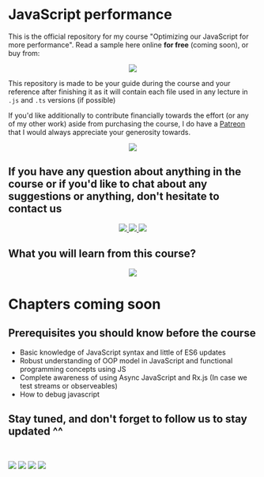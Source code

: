 # JavaScript performance

<!-- <a href="#">
<img  src="oop-js.png" align="right" width="25%" hspace="20" vspace="20"/>
</a> -->

This is the official repository for my course "Optimizing our JavaScript for more performance". Read a sample here online **for free** (coming soon), or buy from:

<p align="center">
<a href="https://m.me/SecTheaterEG">
  <img src="https://img.shields.io/badge/VF%20Cash-E60000?style=for-the-badge&logo=Vodafone" />
</a>
</p>

This repository is made to be your guide during the course and your reference after finishing it as it will contain each file used in any lecture in `.js` and `.ts` versions (if possible)

If you'd like additionally to contribute financially towards the effort (or any of my other work) aside from purchasing the course, I do have a [Patreon](https://www.patreon.com/sectheater) that I would always appreciate your generosity towards.

<p align="center">
  <a href="https://www.patreon.com/sectheater?fan_landing=true">
    <img src="https://img.shields.io/badge/-Become%20a%20Patron-FF424D?style=for-the-badge&logo=Patreon&logoColor=white" />
  </a>
</p>

## If you have any question about anything in the course or if you'd like to chat about any suggestions or anything, don't hesitate to contact us

<p align="center">
  <a href ="https://www.facebook.com/groups/SecTheater">
  <img src="https://img.shields.io/badge/-Facebook-1877F2?style=for-the-badge&logo=Facebook&logoColor=white" />
  </a>

  <a href="https://t.me/sectheater_discussion">
    <img src="https://img.shields.io/badge/-Telegram-26A5E4?style=for-the-badge&logo=Telegram&logoColor=white"/>
  </a>
  <a href="https://discord.com/invite/4VqCstahAR">
    <img src="https://img.shields.io/badge/-Discord-7289DA?style=for-the-badge&logo=Discord&logoColor=white"/>
  </a>
 </a>
</p>

## What you will learn from this course?

<p align="center">
<a href="#">
  <img src="https://img.shields.io/badge/-Coming%20soon-E4637C?style=for-the-badge&logo=Slides&logoColor=white" />
</a>
</p>

# Chapters coming soon

## Prerequisites you should know before the course

- Basic knowledge of JavaScript syntax and little of ES6 updates
- Robust understanding of OOP model in JavaScript and functional programming concepts using JS
- Complete awareness of using Async JavaScript and Rx.js (In case we test streams or observeables)
- How to debug javascript

## Stay tuned, and don't forget to follow us to stay updated ^^

<br>

[<img src="https://img.shields.io/badge/-Facebook-1877F2?style=for-the-badge&logo=Facebook&logoColor=white"/>](https://www.facebook.com/SecTheaterEG)
[<img src="https://img.shields.io/badge/-Telegram-26A5E4?style=for-the-badge&logo=Telegram&logoColor=white"/>](https://t.me/sectheater)
[<img src="https://img.shields.io/badge/-Discord-7289DA?style=for-the-badge&logo=Discord&logoColor=white"/>](https://discord.com/invite/4VqCstahAR)
[<img src="https://img.shields.io/badge/-YouTube-FF0000?style=for-the-badge&logo=YouTube&logoColor=white"/>](http://youtube.com/c/SecTheater/)
